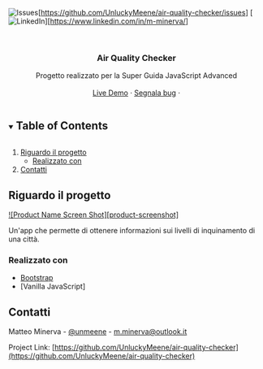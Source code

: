 <!-- PROJECT SHIELDS -->
![Issues][issues-shield][https://github.com/UnluckyMeene/air-quality-checker/issues]
[![LinkedIn][linkedin-shield]][https://www.linkedin.com/in/m-minerva/]



<!-- PROJECT LOGO -->
<br />
<p align="center">
  <h3 align="center">Air Quality Checker</h3>

  <p align="center">
    Progetto realizzato per la Super Guida JavaScript Advanced
    <br />
    <br />
    <a href="https://air-quality-checker.netlify.app">Live Demo</a>
    ·
    <a href="https://github.com/UnluckyMeene/air-quality-checker/issues">Segnala bug</a>
    ·
  </p>
</p>



<!-- TABLE OF CONTENTS -->
<details open="open">
  <summary><h2 style="display: inline-block">Table of Contents</h2></summary>
  <ol>
    <li>
      <a href="#about">Riguardo il progetto</a>
      <ul>
        <li><a href="#src">Realizzato con</a></li>
      </ul>
    </li>
    <li><a href="#contatti">Contatti</a></li>
  </ol>
</details>



<!-- RIGUARDO IL PROGETTO -->
## Riguardo il progetto

[![Product Name Screen Shot][product-screenshot]](https://i.imgur.com/JaEGWuv.png)

Un'app che permette di ottenere informazioni sui livelli di inquinamento di una città.


### Realizzato con

* [Bootstrap](https://getbootstrap.com/)
* [Vanilla JavaScript]



<!-- CONTATTI -->
## Contatti

Matteo Minerva - [@unmeene](https://twitter.com/unmeene) - m.minerva@outlook.it

Project Link: [https://github.com/UnluckyMeene/air-quality-checker](https://github.com/UnluckyMeene/air-quality-checker)




<!-- MARKDOWN LINKS & IMAGES -->
<!-- https://www.markdownguide.org/basic-syntax/#reference-style-links -->
[issues-shield]: https://img.shields.io/github/issues/UnluckyMeene/repo.svg?style=for-the-badge
[issues-url]: https://github.com/UnluckyMeene/repo/issues
[linkedin-shield]: https://img.shields.io/badge/-LinkedIn-black.svg?style=for-the-badge&logo=linkedin&colorB=555
[linkedin-url]: https://linkedin.com/in/UnluckyMeene
